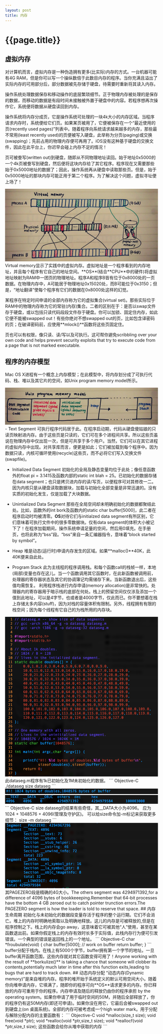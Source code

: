 ```yaml
---
layout: post
title: 内存
---
```

{{page.title}}
======================

## 虚拟内存
对计算机而言，虚拟内存是一种伪造拥有更多(比实际)内存的方式。一台机器可能有4G RAM，但是你可以写一个操纵数倍于此数目内存的程序。当你充满且溢出了实际内存的可用部分后，部分数据被先存储于硬盘，待需要时重新将其读入内存。

操作系统处理数据保存和移动操作的底层繁琐细节。正于物理内存被处理的是保存的数据，而移动的数据是有段时间未接触被外置于硬盘中的内容。若程序想再次操作它，系统便将数据从硬盘读回到内存。

操作系统将内存分成页，它是操作系统可处理的一块4k大小的内存区域。当程序请求内存时，系统便给它们页。如果某页被用了，它便被保存在一个“最近使用的页(recently used pages)”列表中。随着程序向系统请求越来越多的内存，那些最不常用(least recently used)的页便被写入硬盘，此举称为分页(paging)或交换(swapping)；先前占用的物理内存便可再用了。iOS没有这种基于硬盘的交换文件，因此在此平台上，你迟早会碰上内存不足的情况！

页可被誊写(written out)到硬盘，随即从不同物理地址读回。始于地址0x5000的一个4k页被誊写到硬盘，然后便将这块内存给了其它程序。程序现在又需要那些始于0x5000地址的数据了；因此，操作系统再从硬盘中读取那些页。但是，始于0x5000地址的那块内存可能正用于第二个程序。为了解决这个问题，虚拟寻址便上场了！

<img src="/images/posts/2019-01-20/virtualMemory.jpg">
Virtual memory显示了实践中的虚拟内存。虚拟地址是一个程序看到的内存地址，并且每个程序有它自己的地址空间。**OS**(结合**CPU**中的硬件)将虚拟地址映射为RAM中一团页的物理地址。程序A和程序B皆有位于0x8000处的一页数据。在物理内存中，A可能居于物理地址0x15020处，而B可能位于0x3150；但是，“地址翻译”使每个程序有它们的数据在0x8000处这样的幻觉。

某程序在特定时间申请的全部内存称为它的虚拟集合(virtual set)。那些实际位于RAM中的物理内存称为它的常驻(内存)集合。二者的区别在于：是否以swap文件存于硬盘，或以包括只读代码段段文件存于硬盘。你可以加锁、固定住内存，如此它便不能被swapped out！有些你绝对不想swapped out的页，比如包含译密码的页；在破译密码前，应使用**mlock()**函数将这些页固定住。

页也可以有权限，像只读、读/写以及可执行。这可帮你避免scribbling over your own code and helps prevent security exploits that try to execute code from a page that is not marked executable.
## 程序的内存模型
Mac OS X进程有一个概念上内存模型；在此模型中，将内存划分成了可执行代码、栈、堆以及其它片的空间，如Unix program memory model所示。

<img src="/images/posts/2019-01-20/unixProgramMemoryModel.jpg">
- Text Segment  可执行程序代码居于此。在程序启动期，代码从硬盘傻姑娘的只读页映射进内存。由于这些页是只读的，它们可在多个进程间共享。所以这些页虽说在物理内存中仅出现一次，但是可共享于多个用户。当然，它们可以在其它进程的虚拟内存中出现。对共享库而言，便更是如此；它们被加载到每个程序中。因为数据只读，内核可循环使用(recycle)这些页，而不必将它们写入交换文件(swapfile)。

- Initialized Data Segment  初始化的全局及静态变量均位于此处；像任意函数外的float pi = 3.1415及函数内部的static int blah = 25。已初始化的数据存储在data segment；也只是拷贝进内存的读/写页，以便程序可对其修改一二。因为内核只是从硬盘读取数据块，加载与初始化全部变量是非常迅速的。没有实质的初始化发生，仅是加载了大块数据。

- Unintialized Data Segment  那些在全局空间却未明确初始化的数据都聚结此处。比如，函数外的int bork及函数内的static char buffer[5000]，此二者在程序启动时均被清零。**OS**对待它们与initialzed data segment有所区别，它们意味着可执行文件中的很多零数据块。仅有data segment的体积大小被记下了！在程序加载期间，操作系统申请足量的空间，然后用0填充。在手册页，也将此称为“bss”段。“bss”来自一条汇编器指令，意味着“block started by symbol”。

- Heap  堆是动态(运行时)申请内存发生的区域。如果**malloc()**40K，此40K便来自此处。

- Program Stack  此为主线程的程序调用栈。和每个函数call的栈帧一样，本地(局部)变量也存在这儿。当一个函数调用其它函数时，在此新函数被调用前，处理器的寄存器状态及其它的协调簿记均需储存下来。当新函数退出后，这些值均需恢复。
利用程序栈进行内存申请(memory allocation)是非常快的。处理器内的寄存器用于暗示栈的底部在何处。栈上的预留空间仅仅涉及添加一个值到此地址，可以是4字节，也或者是4000字节，仅此而已。你不要想着在栈上存储太多内容(stuff)，因为对栈的容量体积有限制。另外，线程拥有有限的栈空间；因为每个线程有它自己的为栈所用的内存块。

<img src="/images/posts/2019-01-20/codeOfDataseg.png">
此dataseg.m程序有1k已初始化及1M未初始化的数据。
``` Objective-C
./dataseg
size dataseg
```
<img src="/images/posts/2019-01-20/resultOfDataseg.png">
<img src="/images/posts/2019-01-20/sizeDataseg.png">
``` Objective-C
size dataseg的结果有些奇怪，其__DATA大小为4096。
应为1024 + 1048576 + 4096(管理及守护区)。
可以给size命令加-m标记来获取更多细节：
size -m dataseg
```
<img src="/images/posts/2019-01-20/sizeDataseg_m.png">
其PAGEZERO段是精确的4G大小。The others segment was 4294971392,for a difference of 4096 bytes of bookkeeeping.Remember that 64-bit processes have the bottom 4 GB zeroed out to catch pointer trunction errors.The PAGEZERO segment is how the loader is told to reserve that space.
## 内存生命周期
初始化与未初始化的数据段变量存活于程序的整个运行期。它们不会消亡。堆上的内存时明确地索取以及明确地释放。这儿的内存是可被释放的,但是在程序控制之下。栈上的内存会go away，这意味着它可被其他“人”使用，甚至在某函数退出前。如果你假定栈上的内存有效时长多于实际值，此栈内存行为便可引发错误。一个典型的错误是返回栈上的一个地址。
``` Objective-C
char *froubulate(void) {
	char buffer[5000];
	// work on buffer
	return buffer;
}
```
buffer分配于栈内。在栈上有5000个字节，buffer拥有第一个字节的地址。一旦buffer离开函数范围，这些内存就对其它函数变得可用了！Anyone working with the result of **borkulize()** is taking a chance that someone will clobber its contents,potentially much later in time after this function exits,leading to bugs that are hard to track down.
## 动态内存分配
“动态内存(Dynamic memory)”是来自堆的内存。程序的堆开始于系统定义的默认可用空间大小。随着你向堆申请内存，它填满了，随即你的程序可向**OS**请求更多的内存。你已释放的内存可重用于你的程序。内存申请及随后的释放仍由你的程序承担 by the operating system。如果你申请了用于临时空间的50M，并随后全部释放了，你的程序仍有这50M内存(即还可申请)。如果你没在用它，它最后会被swapped out到硬盘上(on 桌面系统)。全部的内存可被考虑成一个high water mark。用于分配与解除分配内存的主要函数有：
``` Objective-C
void *malloc(size_t size);
void free(void *ptr);
void *realloc(void *ptr,size_t size);
void *reallocf(void *ptr,size_t size);
这些函数会给你从堆中获取的内存
```


